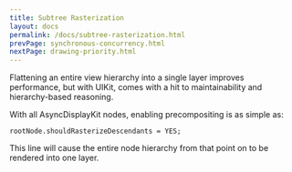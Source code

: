 ```yaml
---
title: Subtree Rasterization
layout: docs
permalink: /docs/subtree-rasterization.html
prevPage: synchronous-concurrency.html
nextPage: drawing-priority.html
---
```


Flattening an entire view hierarchy into a single layer improves performance, but with UIKit, comes with a hit to maintainability and hierarchy-based reasoning. 

With all AsyncDisplayKit nodes, enabling precompositing is as simple as:

```
rootNode.shouldRasterizeDescendants = YES;
```

This line will cause the entire node hierarchy from that point on to be rendered into one layer.
